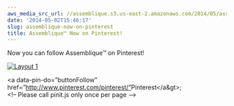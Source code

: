 ```yaml
---
aws_media_src_url: //assemblique.s3.us-east-2.amazonaws.com/2014/05/assemblique-logo-card.jpg
date: '2014-05-02T15:46:17'
slug: assemblique-now-on-pinterest
title: Assemblique™ Now on Pinterest!
---
```


 Now you can follow Assemblique™ on Pinterest!

 [![Layout 1](//assemblique.s3.us-east-2.amazonaws.com/2014/05/assemblique-logo-card.jpg?w=602)](https://assemblique.com/2014/05/02/assemblique-now-on-pinterest/layout-1-4/#main)

  

 <a data-pin-do=”buttonFollow” href=”<http://www.pinterest.com/pinterest/”>Pinterest</a&gt>;  
 <!– Please call pinit.js only once per page –>  
 <script type=”text/javascript” async src=”//assets.pinterest.com/js/pinit.js”></script>